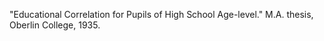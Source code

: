 "Educational Correlation for Pupils of High School Age-level." M.A. thesis, Oberlin College, 1935. 

